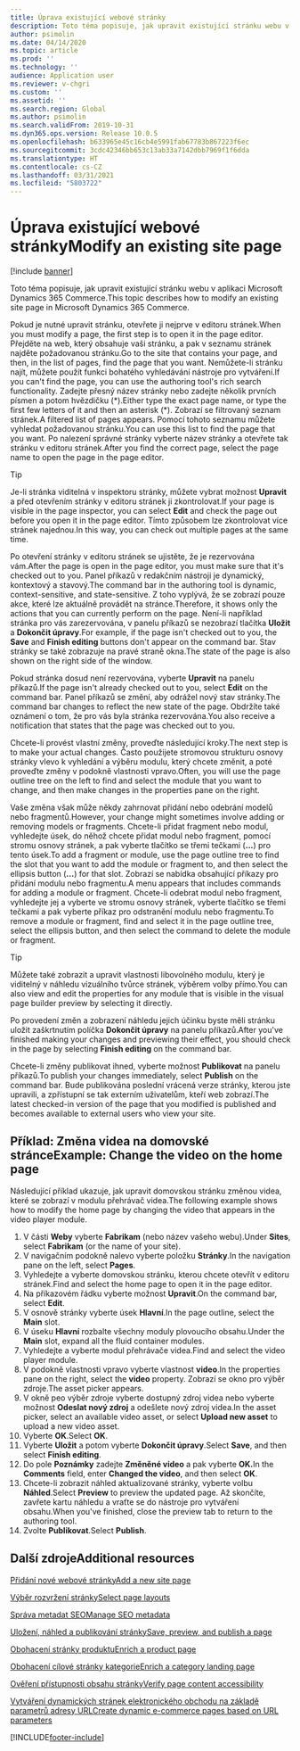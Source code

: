 ```yaml
---
title: Úprava existující webové stránky
description: Toto téma popisuje, jak upravit existující stránku webu v aplikaci Microsoft Dynamics 365 Commerce.
author: psimolin
ms.date: 04/14/2020
ms.topic: article
ms.prod: ''
ms.technology: ''
audience: Application user
ms.reviewer: v-chgri
ms.custom: ''
ms.assetid: ''
ms.search.region: Global
ms.author: psimolin
ms.search.validFrom: 2019-10-31
ms.dyn365.ops.version: Release 10.0.5
ms.openlocfilehash: b633965e45c16cb4e5991fab67783b867223f6ec
ms.sourcegitcommit: 3cdc42346bb653c13ab33a7142dbb7969f1f6dda
ms.translationtype: HT
ms.contentlocale: cs-CZ
ms.lasthandoff: 03/31/2021
ms.locfileid: "5803722"
---
```

# <a name="modify-an-existing-site-page"></a><span data-ttu-id="9430d-103">Úprava existující webové stránky</span><span class="sxs-lookup"><span data-stu-id="9430d-103">Modify an existing site page</span></span>

[!include [banner](includes/banner.md)]

<span data-ttu-id="9430d-104">Toto téma popisuje, jak upravit existující stránku webu v aplikaci Microsoft Dynamics 365 Commerce.</span><span class="sxs-lookup"><span data-stu-id="9430d-104">This topic describes how to modify an existing site page in Microsoft Dynamics 365 Commerce.</span></span>

<span data-ttu-id="9430d-105">Pokud je nutné upravit stránku, otevřete ji nejprve v editoru stránek.</span><span class="sxs-lookup"><span data-stu-id="9430d-105">When you must modify a page, the first step is to open it in the page editor.</span></span> <span data-ttu-id="9430d-106">Přejděte na web, který obsahuje vaši stránku, a pak v seznamu stránek najděte požadovanou stránku.</span><span class="sxs-lookup"><span data-stu-id="9430d-106">Go to the site that contains your page, and then, in the list of pages, find the page that you want.</span></span> <span data-ttu-id="9430d-107">Nemůžete-li stránku najít, můžete použít funkci bohatého vyhledávání nástroje pro vytváření.</span><span class="sxs-lookup"><span data-stu-id="9430d-107">If you can't find the page, you can use the authoring tool's rich search functionality.</span></span> <span data-ttu-id="9430d-108">Zadejte přesný název stránky nebo zadejte několik prvních písmen a potom hvězdičku (\*).</span><span class="sxs-lookup"><span data-stu-id="9430d-108">Either type the exact page name, or type the first few letters of it and then an asterisk (\*).</span></span> <span data-ttu-id="9430d-109">Zobrazí se filtrovaný seznam stránek.</span><span class="sxs-lookup"><span data-stu-id="9430d-109">A filtered list of pages appears.</span></span> <span data-ttu-id="9430d-110">Pomocí tohoto seznamu můžete vyhledat požadovanou stránku.</span><span class="sxs-lookup"><span data-stu-id="9430d-110">You can use this list to find the page that you want.</span></span> <span data-ttu-id="9430d-111">Po nalezení správné stránky vyberte název stránky a otevřete tak stránku v editoru stránek.</span><span class="sxs-lookup"><span data-stu-id="9430d-111">After you find the correct page, select the page name to open the page in the page editor.</span></span>

> [!TIP]
> <span data-ttu-id="9430d-112">Je-li stránka viditelná v inspektoru stránky, můžete vybrat možnost **Upravit** a před otevřením stránky v editoru stránek ji zkontrolovat.</span><span class="sxs-lookup"><span data-stu-id="9430d-112">If your page is visible in the page inspector, you can select **Edit** and check the page out before you open it in the page editor.</span></span> <span data-ttu-id="9430d-113">Tímto způsobem lze zkontrolovat více stránek najednou.</span><span class="sxs-lookup"><span data-stu-id="9430d-113">In this way, you can check out multiple pages at the same time.</span></span>

<span data-ttu-id="9430d-114">Po otevření stránky v editoru stránek se ujistěte, že je rezervována vám.</span><span class="sxs-lookup"><span data-stu-id="9430d-114">After the page is open in the page editor, you must make sure that it's checked out to you.</span></span> <span data-ttu-id="9430d-115">Panel příkazů v redakčním nástroji je dynamický, kontextový a stavový.</span><span class="sxs-lookup"><span data-stu-id="9430d-115">The command bar in the authoring tool is dynamic, context-sensitive, and state-sensitive.</span></span> <span data-ttu-id="9430d-116">Z toho vyplývá, že se zobrazí pouze akce, které lze aktuálně provádět na stránce.</span><span class="sxs-lookup"><span data-stu-id="9430d-116">Therefore, it shows only the actions that you can currently perform on the page.</span></span> <span data-ttu-id="9430d-117">Není-li například stránka pro vás zarezervována, v panelu příkazů se nezobrazí tlačítka **Uložit** a **Dokončit úpravy**.</span><span class="sxs-lookup"><span data-stu-id="9430d-117">For example, if the page isn't checked out to you, the **Save** and **Finish editing** buttons don't appear on the command bar.</span></span> <span data-ttu-id="9430d-118">Stav stránky se také zobrazuje na pravé straně okna.</span><span class="sxs-lookup"><span data-stu-id="9430d-118">The state of the page is also shown on the right side of the window.</span></span>

<span data-ttu-id="9430d-119">Pokud stránka dosud není rezervována, vyberte **Upravit** na panelu příkazů.</span><span class="sxs-lookup"><span data-stu-id="9430d-119">If the page isn't already checked out to you, select **Edit** on the command bar.</span></span> <span data-ttu-id="9430d-120">Panel příkazů se změní, aby odrážel nový stav stránky.</span><span class="sxs-lookup"><span data-stu-id="9430d-120">The command bar changes to reflect the new state of the page.</span></span> <span data-ttu-id="9430d-121">Obdržíte také oznámení o tom, že pro vás byla stránka rezervována.</span><span class="sxs-lookup"><span data-stu-id="9430d-121">You also receive a notification that states that the page was checked out to you.</span></span>

<span data-ttu-id="9430d-122">Chcete-li provést vlastní změny, proveďte následující kroky.</span><span class="sxs-lookup"><span data-stu-id="9430d-122">The next step is to make your actual changes.</span></span> <span data-ttu-id="9430d-123">Často použijete stromovou strukturu osnovy stránky vlevo k vyhledání a výběru modulu, který chcete změnit, a poté proveďte změny v podokně vlastnosti vpravo.</span><span class="sxs-lookup"><span data-stu-id="9430d-123">Often, you will use the page outline tree on the left to find and select the module that you want to change, and then make changes in the properties pane on the right.</span></span> 

<span data-ttu-id="9430d-124">Vaše změna však může někdy zahrnovat přidání nebo odebrání modelů nebo fragmentů.</span><span class="sxs-lookup"><span data-stu-id="9430d-124">However, your change might sometimes involve adding or removing models or fragments.</span></span> <span data-ttu-id="9430d-125">Chcete-li přidat fragment nebo modul, vyhledejte úsek, do něhož chcete přidat modul nebo fragment, pomocí stromu osnovy stránek, a pak vyberte tlačítko se třemi tečkami (**...**) pro tento úsek.</span><span class="sxs-lookup"><span data-stu-id="9430d-125">To add a fragment or module, use the page outline tree to find the slot that you want to add the module or fragment to, and then select the ellipsis button (**...**) for that slot.</span></span> <span data-ttu-id="9430d-126">Zobrazí se nabídka obsahující příkazy pro přidání modulu nebo fragmentu.</span><span class="sxs-lookup"><span data-stu-id="9430d-126">A menu appears that includes commands for adding a module or fragment.</span></span> <span data-ttu-id="9430d-127">Chcete-li odebrat modul nebo fragment, vyhledejte jej a vyberte ve stromu osnovy stránek, vyberte tlačítko se třemi tečkami a pak vyberte příkaz pro odstranění modulu nebo fragmentu.</span><span class="sxs-lookup"><span data-stu-id="9430d-127">To remove a module or fragment, find and select it in the page outline tree, select the ellipsis button, and then select the command to delete the module or fragment.</span></span>

> [!TIP]
> <span data-ttu-id="9430d-128">Můžete také zobrazit a upravit vlastnosti libovolného modulu, který je viditelný v náhledu vizuálního tvůrce stránek, výběrem volby přímo.</span><span class="sxs-lookup"><span data-stu-id="9430d-128">You can also view and edit the properties for any module that is visible in the visual page builder preview by selecting it directly.</span></span>

<span data-ttu-id="9430d-129">Po provedení změn a zobrazení náhledu jejich účinku byste měli stránku uložit zaškrtnutím políčka **Dokončit úpravy** na panelu příkazů.</span><span class="sxs-lookup"><span data-stu-id="9430d-129">After you've finished making your changes and previewing their effect, you should check in the page by selecting **Finish editing** on the command bar.</span></span> 

<span data-ttu-id="9430d-130">Chcete-li změny publikovat ihned, vyberte možnost **Publikovat** na panelu příkazů.</span><span class="sxs-lookup"><span data-stu-id="9430d-130">To publish your changes immediately, select **Publish** on the command bar.</span></span> <span data-ttu-id="9430d-131">Bude publikována poslední vrácená verze stránky, kterou jste upravili, a zpřístupní se tak externím uživatelům, kteří web zobrazí.</span><span class="sxs-lookup"><span data-stu-id="9430d-131">The latest checked-in version of the page that you modified is published and becomes available to external users who view your site.</span></span> 

## <a name="example-change-the-video-on-the-home-page"></a><span data-ttu-id="9430d-132">Příklad: Změna videa na domovské stránce</span><span class="sxs-lookup"><span data-stu-id="9430d-132">Example: Change the video on the home page</span></span>

<span data-ttu-id="9430d-133">Následující příklad ukazuje, jak upravit domovskou stránku změnou videa, které se zobrazí v modulu přehrávač videa.</span><span class="sxs-lookup"><span data-stu-id="9430d-133">The following example shows how to modify the home page by changing the video that appears in the video player module.</span></span>

1. <span data-ttu-id="9430d-134">V části **Weby** vyberte **Fabrikam** (nebo název vašeho webu).</span><span class="sxs-lookup"><span data-stu-id="9430d-134">Under **Sites**, select **Fabrikam** (or the name of your site).</span></span>
1. <span data-ttu-id="9430d-135">V navigačním podokně nalevo vyberte položku **Stránky**.</span><span class="sxs-lookup"><span data-stu-id="9430d-135">In the navigation pane on the left, select **Pages**.</span></span>
1. <span data-ttu-id="9430d-136">Vyhledejte a vyberte domovskou stránku, kterou chcete otevřít v editoru stránek.</span><span class="sxs-lookup"><span data-stu-id="9430d-136">Find and select the home page to open it in the page editor.</span></span>
1. <span data-ttu-id="9430d-137">Na příkazovém řádku vyberte možnost **Upravit**.</span><span class="sxs-lookup"><span data-stu-id="9430d-137">On the command bar, select **Edit**.</span></span>
1. <span data-ttu-id="9430d-138">V osnově stránky vyberte úsek **Hlavní**.</span><span class="sxs-lookup"><span data-stu-id="9430d-138">In the page outline, select the **Main** slot.</span></span>
1. <span data-ttu-id="9430d-139">V úseku **Hlavní** rozbalte všechny moduly plovoucího obsahu.</span><span class="sxs-lookup"><span data-stu-id="9430d-139">Under the **Main** slot, expand all the fluid container modules.</span></span>
1. <span data-ttu-id="9430d-140">Vyhledejte a vyberte modul přehrávače videa.</span><span class="sxs-lookup"><span data-stu-id="9430d-140">Find and select the video player module.</span></span>
1. <span data-ttu-id="9430d-141">V podokně vlastnosti vpravo vyberte vlastnost **video**.</span><span class="sxs-lookup"><span data-stu-id="9430d-141">In the properties pane on the right, select the **video** property.</span></span> <span data-ttu-id="9430d-142">Zobrazí se okno pro výběr zdroje.</span><span class="sxs-lookup"><span data-stu-id="9430d-142">The asset picker appears.</span></span>
1. <span data-ttu-id="9430d-143">V okně peo výběr zdroje vyberte dostupný zdroj videa nebo vyberte možnost **Odeslat nový zdroj** a odešlete nový zdroj videa.</span><span class="sxs-lookup"><span data-stu-id="9430d-143">In the asset picker, select an available video asset, or select **Upload new asset** to upload a new video asset.</span></span>
1. <span data-ttu-id="9430d-144">Vyberte **OK**.</span><span class="sxs-lookup"><span data-stu-id="9430d-144">Select **OK**.</span></span>
1. <span data-ttu-id="9430d-145">Vyberte **Uložit** a potom vyberte **Dokončit úpravy**.</span><span class="sxs-lookup"><span data-stu-id="9430d-145">Select **Save**, and then select **Finish editing**.</span></span>
1. <span data-ttu-id="9430d-146">Do pole **Poznámky** zadejte **Změněné video** a pak vyberte **OK.**</span><span class="sxs-lookup"><span data-stu-id="9430d-146">In the **Comments** field, enter **Changed the video**, and then select **OK**.</span></span>
1. <span data-ttu-id="9430d-147">Chcete-li zobrazit náhled aktualizované stránky, vyberte volbu **Náhled**.</span><span class="sxs-lookup"><span data-stu-id="9430d-147">Select **Preview** to preview the updated page.</span></span> <span data-ttu-id="9430d-148">Až skončíte, zavřete kartu náhledu a vraťte se do nástroje pro vytváření obsahu.</span><span class="sxs-lookup"><span data-stu-id="9430d-148">When you've finished, close the preview tab to return to the authoring tool.</span></span>
1. <span data-ttu-id="9430d-149">Zvolte **Publikovat**.</span><span class="sxs-lookup"><span data-stu-id="9430d-149">Select **Publish**.</span></span>

## <a name="additional-resources"></a><span data-ttu-id="9430d-150">Další zdroje</span><span class="sxs-lookup"><span data-stu-id="9430d-150">Additional resources</span></span>

[<span data-ttu-id="9430d-151">Přidání nové webové stránky</span><span class="sxs-lookup"><span data-stu-id="9430d-151">Add a new site page</span></span>](add-new-page.md)

[<span data-ttu-id="9430d-152">Výběr rozvržení stránky</span><span class="sxs-lookup"><span data-stu-id="9430d-152">Select page layouts</span></span>](select-page-layouts.md)

[<span data-ttu-id="9430d-153">Správa metadat SEO</span><span class="sxs-lookup"><span data-stu-id="9430d-153">Manage SEO metadata</span></span>](manage-seo-metadata.md)

[<span data-ttu-id="9430d-154">Uložení, náhled a publikování stránky</span><span class="sxs-lookup"><span data-stu-id="9430d-154">Save, preview, and publish a page</span></span>](save-preview-publish-page.md)

[<span data-ttu-id="9430d-155">Obohacení stránky produktu</span><span class="sxs-lookup"><span data-stu-id="9430d-155">Enrich a product page</span></span>](enrich-product-page.md)

[<span data-ttu-id="9430d-156">Obohacení cílové stránky kategorie</span><span class="sxs-lookup"><span data-stu-id="9430d-156">Enrich a category landing page</span></span>](enrich-category-page.md)

[<span data-ttu-id="9430d-157">Ověření přístupnosti obsahu stránky</span><span class="sxs-lookup"><span data-stu-id="9430d-157">Verify page content accessibility</span></span>](verify-accessibility.md)

[<span data-ttu-id="9430d-158">Vytváření dynamických stránek elektronického obchodu na základě parametrů adresy URL</span><span class="sxs-lookup"><span data-stu-id="9430d-158">Create dynamic e-commerce pages based on URL parameters</span></span>](create-dynamic-pages.md)


[!INCLUDE[footer-include](../includes/footer-banner.md)]
